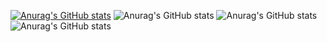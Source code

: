 
[![Anurag's GitHub stats](https://github-readme-stats.vercel.app/api?username=Insidewhale72)](https://github.com/anuraghazra/github-readme-stats)
![Anurag's GitHub stats](https://github-readme-stats.vercel.app/api?username=Insidewhale72&count_private=true)
![Anurag's GitHub stats](https://github-readme-stats.vercel.app/api?username=Insidewhale72&show_icons=true)
![Anurag's GitHub stats](https://github-readme-stats.vercel.app/api?username=anuraghazra&show_icons=true&theme=tokyonight)
